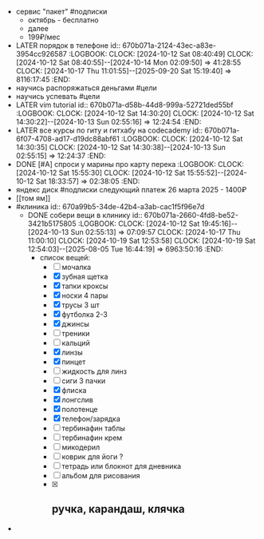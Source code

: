 - сервис "пакет" #подписки
	- октябрь - бесплатно
	- далее
	- 199₽/мес
- LATER порядок в телефоне
  id:: 670b071a-2124-43ec-a83e-3954cc926587
  :LOGBOOK:
  CLOCK: [2024-10-12 Sat 08:40:49]
  CLOCK: [2024-10-12 Sat 08:40:55]--[2024-10-14 Mon 02:09:50] =>  41:28:55
  CLOCK: [2024-10-17 Thu 11:01:55]--[2025-09-20 Sat 15:19:40] =>  8116:17:45
  :END:
- научись распоряжаться деньгами #цели
- научись успевать #цели
- LATER vim tutorial
  id:: 670b071a-d58b-44d8-999a-52721ded55bf
  :LOGBOOK:
  CLOCK: [2024-10-12 Sat 14:30:20]
  CLOCK: [2024-10-12 Sat 14:30:22]--[2024-10-13 Sun 02:55:16] =>  12:24:54
  :END:
- LATER все курсы по гиту и гитхабу на  codecademy
  id:: 670b071a-6f07-4708-ad17-d19dc88abf61
  :LOGBOOK:
  CLOCK: [2024-10-12 Sat 14:30:35]
  CLOCK: [2024-10-12 Sat 14:30:38]--[2024-10-13 Sun 02:55:15] =>  12:24:37
  :END:
- DONE [#A] спроси у марины про карту перека
  :LOGBOOK:
  CLOCK: [2024-10-12 Sat 15:55:30]
  CLOCK: [2024-10-12 Sat 15:55:52]--[2024-10-12 Sat 18:33:57] =>  02:38:05
  :END:
- яндекс диск #подписки
  следующий платеж
  26 марта 2025 - 1400₽
- [[том ям]]
- #клиника
  id:: 670a99b5-34de-42b4-a3ab-cac1f5f96e7d
	- DONE собери вещи в клинику
	  id:: 670b071a-2660-4fd8-be52-3421b5175805
	  :LOGBOOK:
	  CLOCK: [2024-10-12 Sat 19:45:16]--[2024-10-13 Sun 02:55:13] =>  07:09:57
	  CLOCK: [2024-10-17 Thu 11:00:10]
	  CLOCK: [2024-10-19 Sat 12:53:58]
	  CLOCK: [2024-10-19 Sat 12:54:03]--[2025-08-05 Tue 16:44:19] =>  6963:50:16
	  :END:
		- список вещей:
		  * [ ] мочалка
		  * [x] зубная щетка
		  * [x] тапки кроксы
		  * [x] носки 4 пары
		  * [x] трусы 3 шт
		  * [x] футболка 2-3
		  * [x] джинсы
		  * [ ] треники
		  * [ ] кальций
		  * [x] линзы
		  * [x] пинцет
		  * [ ] жидкость для линз
		  * [ ] сиги 3 пачки
		  * [x] флиска 
		  * [x] лонгслив
		  * [x] полотенце
		  * [x] телефон/зарядка
		  * [ ] тербинафин таблы
		  * [ ] тербинафин крем
		  * [ ] микодерил
		  * [ ] коврик для йоги ?
		  * [ ] тетрадь или блокнот для дневника
		  * [ ] альбом для рисования
		  * [x] ручка, карандаш, клячка
			-
-